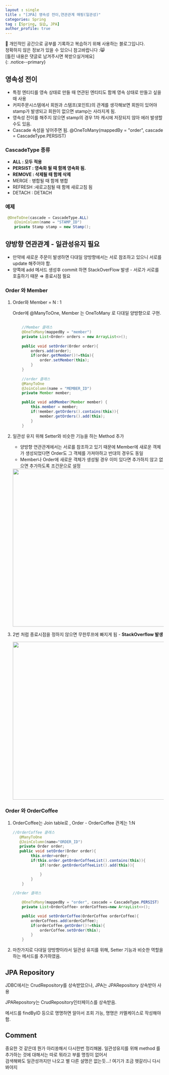 ```yaml
---
layout : single
title : "[JPA] 영속성 전이,연관관계 매핑(일관성)"
categories: Spring
tag : [Spring, 실습, JPA]
author_profile: true
---
```


📌 개인적인 공간으로 공부를 기록하고 복습하기 위해 사용하는 블로그입니다. <br>
정확하지 않은 정보가 있을 수 있으니 참고바랍니다 :😸 <br>
[틀린 내용은 댓글로 남겨주시면 복받으실거에요]  
{: .notice--primary}


## 영속성 전이

- 특정 엔티티를 영속 상태로 만들 때 연관된 엔티티도 함께 영속 상태로 만들고 싶을 때 사용
- 커피주문시스템에서 회원과 스탬프(포인트)의 관계를 생각해보면 회원이 있어야 stamp가 발생되고 회원이 없으면 stamp는 사라지게 됨.
- 영속성 전이를 해주지 않으면 stamp의 경우 1차 캐시에 저장되지 않아 에러 발생할 수도 있음.
- Cascade 속성을 넣어주면 됨. @OneToMany(mappedBy = "order", cascade = CascadeType.PERSIST)

### CascadeType 종류

- **ALL : 모두 적용**
- **PERSIST : 영속화 될 때 함께 영속화 됨.**
- **REMOVE : 삭제될 때 함께 삭제**
- MERGE : 병합될 때 함께 병합
- REFRESH :새로고침될 때 함께 새로고침 됨
- DETACH : DETACH

### 예제

```java
 @OneToOne(cascade = CascadeType.ALL)
    @JoinColumn(name = "STAMP_ID")
    private Stamp stamp = new Stamp();
```

## 양방향 연관관계 - 일관성유지 필요

- 만약에 새로운 주문이 발생하면 다대일 양방향에서는 서로 참조하고 있으니 서로를 update 해주어야 함.
- 양쪽에 add 메서드 생성후 commit 하면 StackOverFlow 발생 - 서로가 서로를 호출하기 때문 ⇒ 종료시점 필요

### Order 와 Member

1. Order와 Member = N : 1 
   
    Order에 @ManyToOne, Member 는 OneToMany 로 다대일 양방향으로 구현.
    
    ```java
        
        //Member 클래스
        @OneToMany(mappedBy = "member")
        private List<Order> orders = new ArrayList<>();
       
        public void setOrder(Order order){
            orders.add(order);
            if(order.getMember()!=this){
                order.setMember(this);
            }
        }
        
        //order 클래스
        @ManyToOne
        @JoinColumn(name = "MEMBER_ID")
        private Member member;
    
        public void addMember(Member member) {
            this.member = member;
            if(!member.getOrders().contains(this)){
                member.getOrders().add(this);
            }
        }
    ```
    
1. 일관성 유지 위해 Setter와 비슷한 기능을 하는 Method 추가
    - 양방향 연관관계에서는 서로를 참조하고 있기 때문에 Member에 새로운 객체가 생성되었다면 Order도 그 객체를 가져야하고 반대의 경우도 동일
    - Member나 Order에 새로운 객체가 생성될 경우 이미 있다면 추가하지 않고 없으면 추가하도록 조건문으로 설정
    
    <img src="https://github.com/quokkavely/quokkavely.github.io/assets/165968530/e5b4bbf4-9e30-4432-99c7-13416b5d5b26" width=500/>
    
2. 2번 처럼 종료시점을 정하지 않으면 무한루프에 빠지게 됨 - **StackOverflow 발생**
   
    <img src="https://github.com/quokkavely/quokkavely.github.io/assets/165968530/b17e56d5-e14d-4bb0-970f-d8d0248ba7da" width=500/>

### Order 와 OrderCoffee

1. OrderCoffee는 Join table로 , Order - OrderCoffee 관계는 1:N
   
    ```java
    //OrderCoffee 클래스
       @ManyToOne
       @JoinColumn(name="ORDER_ID")
       private Order order;
       public void setOrder(Order order){
            this.order=order;
            if(this.order.getOrderCoffeeList().contains(this)){
                if(!order.getOrderCoffeeList().add(this)){
    
                }
            }
        }
        
    //Order 클래스
    
        @OneToMany(mappedBy = "order", cascade = CascadeType.PERSIST)
        private List<OrderCoffee> orderCoffees=new ArrayList<>();
    
        public void setOrderCoffee(OrderCoffee orderCoffee){
            orderCoffees.add(orderCoffee);
            if(orderCoffee.getOrder()!=this){
                orderCoffee.setOrder(this);
            }
        }
    ```
    
2. 마찬가지로 다대일 양방향이라서 일관성 유지를 위해, Setter 기능과 비슷한 역할을 하는 메서드를 추가하였음.



## JPA Repository

JDBC에서는 CrudRepository를 상속받았으나, JPA는 JPARepository 상속받아 사용

JPARepository는 CrudRepository인터페이스를 상속받음.

메서드를 findByID 등으로 명명하면 알아서 조회 가능, 명명은 카멜케이스로 작성해야 함. 



## Comment

중요한 것 같은데 뭔가 아리쏭해서 다시한번 정리해봄.
일관성유지를 위해 method 를 추가하는 것에 대해서는 따로 뭐라고 부를 명칭이 없어서<br>
검색해봐도 일관성까지만 나오고 별 다른 설명은 없는듯...!
여기가 조금 헷갈리니 다시 봐야지